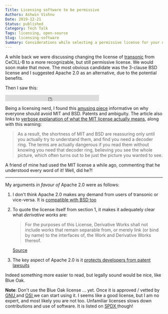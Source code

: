 ```yaml
---
Title: Licensing software to be permissive
Authors: Ashwin Vishnu
Date: 2019-12-21
Status: published
Category: Tech Talk
Tags: licensing, open-source
Slug: licensing-software
Summary: Considerations while selecting a permissive license for your open-source project.
---
```


A while back we were discussing changing the license of
[transonic](https://transonic.rtfd.io) from CeCILL-B to a more recognizable,
but still permissive license. We would soon make that move. The
most obvious candidate was the 3-clause BSD license and I suggested Apache 2.0
as an alternative, due to the potential benefits.

Then I saw this:

<iframe src="https://fosstodon.org/@chris/101733810026327049/embed" class="mastodon-embed" style="max-width: 100%; border: 0" height="20em" allowfullscreen="allowfullscreen"></iframe>

Being a licensing nerd, I found this [amusing
piece](https://writing.kemitchell.com/2019/03/09/Deprecation-Notice.html)
informative on why everyone should avoid MIT and BSD. Patents and ambiguity.
The article also links to [verbose explanation of what the MIT license actually
means](https://writing.kemitchell.com/2016/09/21/MIT-License-Line-by-Line.html),
along with this warning:

> As a result, the shortness of MIT and BSD are reassuring only until you
> actually try to understand them, and find you need a decoder ring. The terms
> are actually dangerous if you read them without knowing you need that decoder
> ring, believing you see the whole picture, which often turns out to be just
> the picture you wanted to see.

A friend of mine had used the MIT license a while ago, commenting that he
understood every word of it! Well, did he?!

---

My arguments *in favour of* Apache 2.0 were as follows:

1. I don't think Apache 2.0 makes any demand from users of transonic or
   vice-versa. It is
   [compatible with BSD too](https://softwareengineering.stackexchange.com/questions/40561/is-bsd-license-compatible-with-apache)

2. To quote the license itself from section 1, it makes it adequately clear
   what *derivative works* are:

   > For the purposes of this License, Derivative Works shall not include works
   > that remain separable from, or merely link (or bind by name) to the
   > interfaces of, the Work and Derivative Works thereof.

   [Source](https://www.oreilly.com/library/view/understanding-open-source/0596005814/ch02.html)

3. The key aspect of Apache 2.0 is it [protects developers from patent
   lawsuits](https://snyk.io/blog/mit-apache-bsd-fairest-of-them-all/)

Indeed something more easier to read, but legally sound would be nice, like Blue Oak.

**Note**: Don't use the Blue Oak license ... yet. Once it is approved / vetted
by [ GNU ](https://www.gnu.org/licenses/license-list.html) and
[ OSI ](https://opensource.org/licenses) we can start using it. I seems like a
good license, but I am no expert, and most likely you are not too. Unfamiliar
licenses slows down contributions and use of software.  It is listed on [ SPDX
](https://spdx.org/licenses/BlueOak-1.0.0.html) though!

